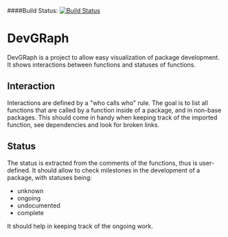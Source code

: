 ####Build Status:
[![Build Status](https://travis-ci.org/DeveauP/RDevGraphLab.svg?branch=master)](https://travis-ci.org/DeveauP/RDevGraphLab)
# DevGRaph

DevGRaph is a project to allow easy visualization of package development.
It shows interactions between functions and statuses of functions.

## Interaction
Interactions are defined by a "who calls who" rule.
The goal is to list all functions that are called by a function inside of a package, and in non-base packages.
This should come in handy when keeping track of the imported function, see dependencies and look for broken links.

## Status
The status is extracted from the comments of the functions, thus is user-defined.
It should allow to check milestones in the development of a package, with statuses being:
 - unknown
 - ongoing
 - undocumented
 - complete

It should help in keeping track of the ongoing work.
